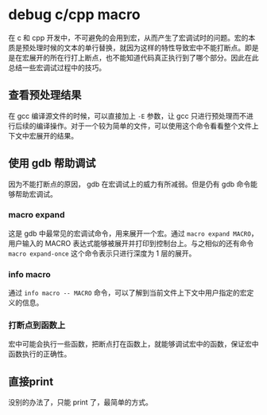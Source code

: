 # debug c/cpp macro

在 c 和 cpp 开发中，不可避免的会用到宏，从而产生了宏调试时的问题。宏的本质是预处理时候的文本的单行替换，就因为这样的特性导致宏中不能打断点。即是是在宏展开的所在行打上断点，也不能知道代码真正执行到了哪个部分。因此在此总结一些宏调试过程中的技巧。

## 查看预处理结果

在 gcc 编译源文件的时候，可以直接加上 `-E` 参数，让 gcc 只进行预处理而不进行后续的编译操作。对于一个较为简单的文件，可以使用这个命令看看整个文件上下文中宏展开的结果。

## 使用 gdb 帮助调试

因为不能打断点的原因， gdb 在宏调试上的威力有所减弱。但是仍有 gdb 命令能够帮助宏调试。

### macro expand

这是 gdb 中最常见的宏调试命令，用来展开一个宏。通过 `macro expand MACRO`，用户输入的 MACRO 表达式能够被展开并打印到控制台上。与之相似的还有命令 `macro expand-once` 这个命令表示只进行深度为 1 层的展开。

### info macro

通过 `info macro -- MACRO` 命令，可以了解到当前文件上下文中用户指定的宏定义的信息。

### 打断点到函数上

宏中可能会执行一些函数，把断点打在函数上，就能够调试宏中的函数，保证宏中函数执行的正确性。

## 直接print

没别的办法了，只能 print 了，最简单的方式。
